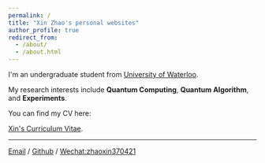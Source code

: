 ```yaml
---
permalink: /
title: "Xin Zhao's personal websites"
author_profile: true
redirect_from: 
  - /about/
  - /about.html
---
```


I'm an undergraduate student from [University of Waterloo](https://uwaterloo.ca/).  


My research interests include **Quantum Computing**, **Quantum Algorithm**, and **Experiments**. 

You can find my CV here: 

[Xin's Curriculum Vitae](../files/XIN_Resume.pdf).

***
[Email](mailto:zx370421@163.com) / [Github](https://github.com/Xin571) / [Wechat:zhaoxin370421](../images/wechat.jpg)
